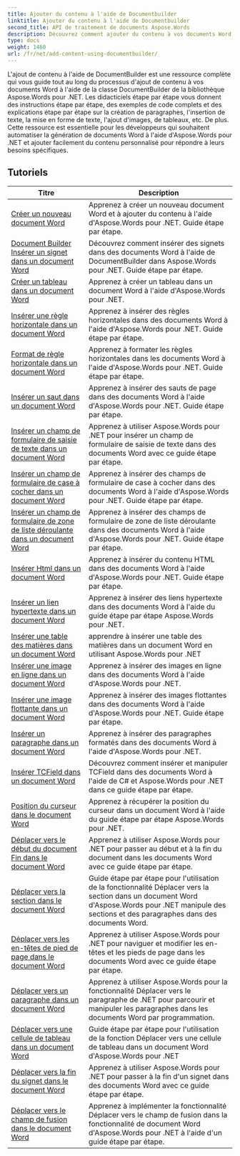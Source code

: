 ```yaml
---
title: Ajouter du contenu à l'aide de Documentbuilder
linktitle: Ajouter du contenu à l'aide de Documentbuilder
second_title: API de traitement de documents Aspose.Words
description: Découvrez comment ajouter du contenu à vos documents Word à l'aide de DocumentBuilder avec Aspose.Words pour .NET. Tutoriels pratiques avec des exemples de code détaillés.
type: docs
weight: 1460
url: /fr/net/add-content-using-documentbuilder/
---
```


L'ajout de contenu à l'aide de DocumentBuilder est une ressource complète qui vous guide tout au long du processus d'ajout de contenu à vos documents Word à l'aide de la classe DocumentBuilder de la bibliothèque Aspose.Words pour .NET. Les didacticiels étape par étape vous donnent des instructions étape par étape, des exemples de code complets et des explications étape par étape sur la création de paragraphes, l'insertion de texte, la mise en forme de texte, l'ajout d'images, de tableaux, etc. De plus. Cette ressource est essentielle pour les développeurs qui souhaitent automatiser la génération de documents Word à l'aide d'Aspose.Words pour .NET et ajouter facilement du contenu personnalisé pour répondre à leurs besoins spécifiques.

 ## Tutoriels
| Titre | Description |
| --- | --- |
| [Créer un nouveau document Word](./create-new-document/) | Apprenez à créer un nouveau document Word et à ajouter du contenu à l'aide d'Aspose.Words pour .NET. Guide étape par étape. |
| [Document Builder Insérer un signet dans un document Word](./document-builder-insert-bookmark/) | Découvrez comment insérer des signets dans des documents Word à l'aide de DocumentBuilder dans Aspose.Words pour .NET. Guide étape par étape. |
| [Créer un tableau dans un document Word](./build-table/) | Apprenez à créer un tableau dans un document Word à l'aide d'Aspose.Words pour .NET. |
| [Insérer une règle horizontale dans un document Word](./insert-horizontal-rule/) | Apprenez à insérer des règles horizontales dans des documents Word à l'aide d'Aspose.Words pour .NET. Guide étape par étape. |
| [Format de règle horizontale dans un document Word](./horizontal-rule-format/) | Apprenez à formater les règles horizontales dans les documents Word à l'aide d'Aspose.Words pour .NET. Guide étape par étape. |
| [Insérer un saut dans un document Word](./insert-break/) | Apprenez à insérer des sauts de page dans des documents Word à l'aide d'Aspose.Words pour .NET. Guide étape par étape. |
| [Insérer un champ de formulaire de saisie de texte dans un document Word](./insert-text-input-form-field/) | Apprenez à utiliser Aspose.Words pour .NET pour insérer un champ de formulaire de saisie de texte dans des documents Word avec ce guide étape par étape. |
| [Insérer un champ de formulaire de case à cocher dans un document Word](./insert-check-box-form-field/) | Apprenez à insérer des champs de formulaire de case à cocher dans des documents Word à l'aide d'Aspose.Words pour .NET. Guide étape par étape. |
| [Insérer un champ de formulaire de zone de liste déroulante dans un document Word](./insert-combo-box-form-field/) | Apprenez à insérer des champs de formulaire de zone de liste déroulante dans des documents Word à l'aide d'Aspose.Words pour .NET. Guide étape par étape. |
| [Insérer Html dans un document Word](./insert-html/) | Apprenez à insérer du contenu HTML dans des documents Word à l'aide d'Aspose.Words pour .NET. Guide étape par étape. |
| [Insérer un lien hypertexte dans un document Word](./insert-hyperlink/) | Apprenez à insérer des liens hypertexte dans des documents Word à l'aide du guide étape par étape Aspose.Words pour .NET. |
| [Insérer une table des matières dans un document Word](./insert-table-of-contents/) | apprendre à insérer une table des matières dans un document Word en utilisant Aspose.Words pour .NET |
| [Insérer une image en ligne dans un document Word](./insert-inline-image/) | Apprenez à insérer des images en ligne dans des documents Word à l'aide d'Aspose.Words pour .NET. |
| [Insérer une image flottante dans un document Word](./insert-floating-image/) | Apprenez à insérer des images flottantes dans des documents Word à l'aide d'Aspose.Words pour .NET. Guide étape par étape. |
| [Insérer un paragraphe dans un document Word](./insert-paragraph/) | Apprenez à insérer des paragraphes formatés dans des documents Word à l'aide d'Aspose.Words pour .NET. |
| [Insérer TCField dans un document Word](./insert-tcfield/) | Découvrez comment insérer et manipuler TCField dans des documents Word à l'aide de C# et Aspose.Words pour .NET dans ce guide étape par étape. |
| [Position du curseur dans le document Word](./cursor-position/) | Apprenez à récupérer la position du curseur dans un document Word à l'aide du guide étape par étape Aspose.Words pour .NET. |
| [Déplacer vers le début du document Fin dans le document Word](./move-to-document-start-end/) | Apprenez à utiliser Aspose.Words pour .NET pour passer au début et à la fin du document dans les documents Word avec ce guide étape par étape.|
| [Déplacer vers la section dans le document Word](./move-to-section/) | Guide étape par étape pour l'utilisation de la fonctionnalité Déplacer vers la section dans un document Word d'Aspose.Words pour .NET manipule des sections et des paragraphes dans des documents Word. |
| [Déplacer vers les en-têtes de pied de page dans le document Word](./move-to-headers-footers/) | Apprenez à utiliser Aspose.Words pour .NET pour naviguer et modifier les en-têtes et les pieds de page dans les documents Word avec ce guide étape par étape. |
| [Déplacer vers un paragraphe dans un document Word](./move-to-paragraph/) | Apprenez à utiliser Aspose.Words pour la fonctionnalité Déplacer vers le paragraphe de .NET pour parcourir et manipuler les paragraphes dans les documents Word par programmation. |
| [Déplacer vers une cellule de tableau dans un document Word](./move-to-table-cell/) | Guide étape par étape pour l'utilisation de la fonction Déplacer vers une cellule de tableau dans un document Word d'Aspose.Words pour .NET |
| [Déplacer vers la fin du signet dans le document Word](./move-to-bookmark-end/) | Apprenez à utiliser Aspose.Words pour .NET pour passer à la fin d'un signet dans des documents Word avec ce guide étape par étape. |
| [Déplacer vers le champ de fusion dans le document Word](./move-to-merge-field/) | Apprenez à implémenter la fonctionnalité Déplacer vers le champ de fusion dans la fonctionnalité de document Word d'Aspose.Words pour .NET à l'aide d'un guide étape par étape. |